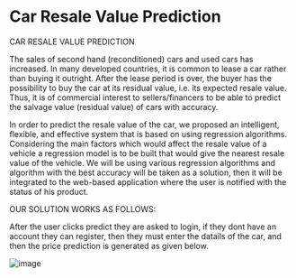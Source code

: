 # Car Resale Value Prediction

CAR RESALE VALUE PREDICTION

The sales of second hand (reconditioned) cars and used cars has increased. In many developed countries, it is common to lease a car rather than buying it outright. After the lease period is over, the buyer has the possibility to buy the car at its residual value, i.e. its expected resale value. Thus, it is of commercial interest to sellers/financers to be able to predict the salvage value (residual value) of cars with accuracy.

In order to predict the resale value of the car, we proposed an intelligent, flexible, and effective system that is based on using regression algorithms. Considering the main factors which would affect the resale value of a vehicle a regression model is to be built that would give the nearest resale value of the vehicle. We will be using various regression algorithms and algorithm with the best accuracy will be taken as a solution, then it will be integrated to the web-based application where the user is notified with the status of his product.

OUR SOLUTION WORKS AS FOLLOWS:

After the user clicks predict they are asked to login, if they dont have an account they can register, then they must enter the datails of the car, and then the price prediction is generated as given below.

![image](https://user-images.githubusercontent.com/73707950/203709776-9384a5c5-cd8e-469d-9215-ee44343fd085.png)






